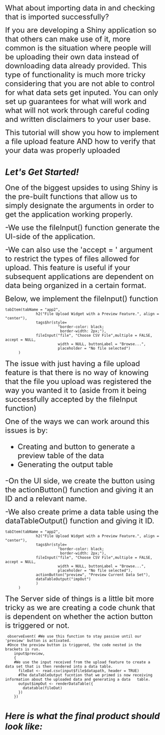 <font size="5">What about importing data in and checking that is imported successfully?</font>

<font size="5">If you are developing a Shiny application so that others can make use of it, more common is the situation where people will be uploading their own data instead of downloading data already provided. This type of functionality is much more tricky considering that you are not able to control for what data sets get inputed. You can only set up guarantees for what will work and what will not work through careful coding and written disclaimers to your user base.</font>

<font size="5">This tutorial will show you how to implement a file upload feature AND how to verify that your data was properly uploaded </font>

# _Let's Get Started!_

<font size="5">One of the biggest upsides to using Shiny is the pre-built functions that allow us to simply designate the arguments in order to get the application working properly.</font>

<font size="5">-We use the fileInput() function generate the UI-side of the application.</font>

<font size="5">-We can also use the 'accept = ' argument to restrict the types of files allowed for upload. This feature is useful if your subsequent applications are dependent on data being organized in a certain format.</font>

<font size="5">Below, we implement the fileInput() function</font>
```{r Upload UI}
tabItem(tabName = "app2",
              h2("File Upload Widget with a Preview Feature.", align = "center"),
              tags$hr(style=
                        "border-color: black;
                         border-width: 2px;"),
              fileInput("file", "Choose CSV File",multiple = FALSE, accept = NULL,
                        width = NULL, buttonLabel = "Browse...",
                        placeholder = "No file selected")
      )
```

<font size="5">The issue with just having a file upload feature is that there is no way of knowing that the file you upload was registered the way you wanted it to (aside from it being successfully accepted by the fileInput function)</font>

<font size="5">One of the ways we can work around this issues is by:</font>

<font size="5">
<ul>
<li>Creating and button to generate a preview table of the data</li>
<li>Generating the output table</li>
</ul>
</font>


<font size="5">-On the UI side, we create the button using the actionButton() function and giving it an ID and a relevant name.</font>

<font size="5">-We also create prime a data table using the dataTableOutput() function and giving it ID.</font>
```{r Preview UI}
tabItem(tabName = "app2",
              h2("File Upload Widget with a Preview Feature.", align = "center"),
              tags$hr(style=
                        "border-color: black;
                         border-width: 2px;"),
              fileInput("file", "Choose CSV File",multiple = FALSE, accept = NULL,
                        width = NULL, buttonLabel = "Browse...",
                        placeholder = "No file selected"),
              actionButton("preview", "Preview Current Data Set"),
              dataTableOutput("impOut")
              )
      )
```
<font size="5">The Server side of things is a little bit more tricky as we are creating a code chunk that is dependent on whether the action button is triggered or not.</font>
```{r Server}
 observeEvent( #We use this function to stay passive until our 'preview' button is activated.
 #Once the preview button is triggered, the code nested in the brackets is run.
    input$preview, 
    {
    #We use the input received from the upload feature to create a data set that is then rendered into a data table.
      fileDat <- read.csv(input$file$datapath, header = TRUE)
      #The dataTableOutput fucntion that we primed is now receiving information about the uploaded data and generating a data   table. 
      output$impOut <- renderDataTable({
        datatable(fileDat)
      })
    })
```

# _Here is what the final product should look like:_

